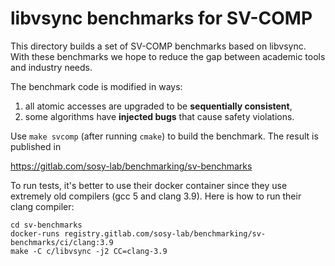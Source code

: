 # libvsync benchmarks for SV-COMP

This directory builds a set of SV-COMP benchmarks based on libvsync.
With these benchmarks we hope to reduce the gap between academic tools and
industry needs.

The benchmark code is modified in ways:

1. all atomic accesses are upgraded to be **sequentially consistent**,
2. some algorithms have **injected bugs** that cause safety violations.

Use `make svcomp` (after running `cmake`) to build the benchmark.  The result
is published in

  https://gitlab.com/sosy-lab/benchmarking/sv-benchmarks

To run tests, it's better to use their docker container since they use extremely old compilers (gcc 5 and clang 3.9). Here is how to run their clang compiler:


    cd sv-benchmarks
    docker-runs registry.gitlab.com/sosy-lab/benchmarking/sv-benchmarks/ci/clang:3.9
    make -C c/libvsync -j2 CC=clang-3.9

